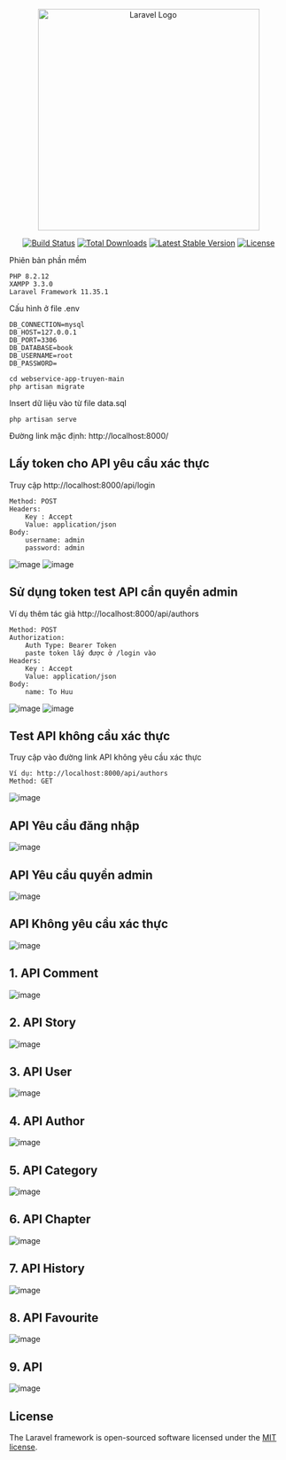 <p align="center"><a href="https://laravel.com" target="_blank"><img src="https://raw.githubusercontent.com/laravel/art/master/logo-lockup/5%20SVG/2%20CMYK/1%20Full%20Color/laravel-logolockup-cmyk-red.svg" width="400" alt="Laravel Logo"></a></p>

<p align="center">
<a href="https://github.com/laravel/framework/actions"><img src="https://github.com/laravel/framework/workflows/tests/badge.svg" alt="Build Status"></a>
<a href="https://packagist.org/packages/laravel/framework"><img src="https://img.shields.io/packagist/dt/laravel/framework" alt="Total Downloads"></a>
<a href="https://packagist.org/packages/laravel/framework"><img src="https://img.shields.io/packagist/v/laravel/framework" alt="Latest Stable Version"></a>
<a href="https://packagist.org/packages/laravel/framework"><img src="https://img.shields.io/packagist/l/laravel/framework" alt="License"></a>
</p>

Phiên bản phần mềm
```
PHP 8.2.12
XAMPP 3.3.0
Laravel Framework 11.35.1
```

Cấu hình ở file .env
```
DB_CONNECTION=mysql
DB_HOST=127.0.0.1
DB_PORT=3306
DB_DATABASE=book
DB_USERNAME=root
DB_PASSWORD=
```

```
cd webservice-app-truyen-main
php artisan migrate
```

Insert dữ liệu vào từ file data.sql

```
php artisan serve
```

Đường link mặc định: 
http://localhost:8000/
## Lấy token cho API yêu cầu xác thực
Truy cập http://localhost:8000/api/login
```
Method: POST
Headers: 
    Key : Accept
    Value: application/json
Body:
    username: admin
    password: admin
```
![image](https://github.com/user-attachments/assets/a176401b-24f0-48a0-ab5d-d5d3422dccb8)
![image](https://github.com/user-attachments/assets/e6c26ef8-f15f-4b99-9086-7299568be5f0)

## Sử dụng token test API cần quyền admin

Ví dụ thêm tác giả http://localhost:8000/api/authors
```
Method: POST
Authorization:
    Auth Type: Bearer Token
    paste token lấy được ở /login vào
Headers: 
    Key : Accept
    Value: application/json
Body:
    name: To Huu
```

![image](https://github.com/user-attachments/assets/99579b04-70a0-4fbf-bca2-9a8849d1a797)
![image](https://github.com/user-attachments/assets/a9117f67-eb24-466c-9861-dd0effee039a)

## Test API không cầu xác thực

Truy cập vào đường link API không yêu cầu xác thực
```
Ví dụ: http://localhost:8000/api/authors
Method: GET
```
![image](https://github.com/user-attachments/assets/9fe2a9a9-de30-459a-9518-b9256f38ef99)


## API Yêu cầu đăng nhập

![image](https://github.com/user-attachments/assets/8cb2a7a0-456f-4bc9-acda-839d64b2922a)

## API Yêu cầu quyền admin

![image](https://github.com/user-attachments/assets/463e6802-d6c7-4bb4-bc31-40bdb4928fe4)

## API Không yêu cầu xác thực

![image](https://github.com/user-attachments/assets/79af8da2-ca7f-43cb-ad8d-371f62c16c4b)


## 1. API Comment

![image](https://github.com/user-attachments/assets/bd695f73-3c4c-4c87-bf3d-6003a9b49ec7)


## 2. API Story

![image](https://github.com/user-attachments/assets/eba6737f-fcb8-405e-adfc-b415a281c60d)


## 3. API User

![image](https://github.com/user-attachments/assets/686b7ad0-c0e0-497a-a811-113c0c0f00c9)

## 4. API Author

![image](https://github.com/user-attachments/assets/c1873d5f-a323-4c70-a783-fa622749631b)


## 5. API Category

![image](https://github.com/user-attachments/assets/5c7f5b28-836e-4156-b69b-addc3d722fb3)

## 6. API Chapter

![image](https://github.com/user-attachments/assets/f42cc57c-229b-48ae-89c2-a250f9e6aebb)


## 7. API History

![image](https://github.com/user-attachments/assets/6af3df7d-cb92-40a2-8f62-991b1cd94954)

## 8. API Favourite

![image](https://github.com/user-attachments/assets/2a93b50e-d6b8-4ff4-acdf-aa5ceb41ca49)


## 9. API 

![image](https://github.com/user-attachments/assets/96628ca6-2399-46ad-b940-c43d3edd2c9d)


## License

The Laravel framework is open-sourced software licensed under the [MIT license](https://opensource.org/licenses/MIT).
